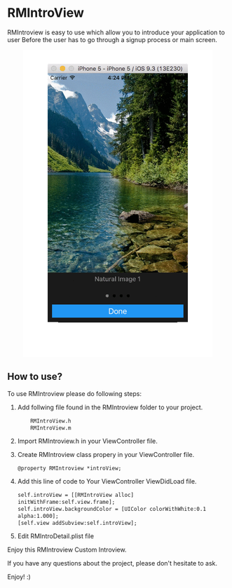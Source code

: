 # RMIntroView

 RMIntroview is easy to use which allow you to introduce your application to user Before the user has to go through a signup process or main screen.

<p align="center">
  <img src="https://github.com/riddhiMak/RMIntroView/blob/master/screenshot/output_MDRw21.gif">
</p>

## How to use?

To use RMIntroview please do following steps:


1. Add follwing file found in the RMIntroview folder to your project.

    ``` 
        RMIntroView.h
        RMIntroView.m
    ```
2. Import RMIntroview.h in your ViewController file.

3. Create RMIntroview class propery in your ViewController file.

   ```
   @property RMIntroview *introView;
   ```

4. Add this line of code to Your ViewController ViewDidLoad file.
    
    ```
    self.introView = [[RMIntroView alloc] initWithFrame:self.view.frame];
    self.introView.backgroundColor = [UIColor colorWithWhite:0.1 alpha:1.000];
    [self.view addSubview:self.introView];
    ```
5. Edit RMIntroDetail.plist file


Enjoy this RMIntroview Custom Introview.

If you have any questions about the project, please don't hesitate to ask.

Enjoy! :)


